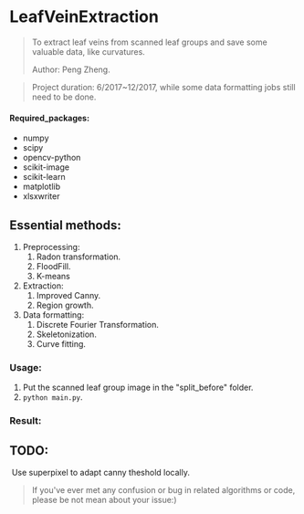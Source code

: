 # LeafVeinExtraction
>  To extract leaf veins from scanned leaf groups and save some valuable data, like curvatures.
>
>  Author: Peng Zheng.

>  Project duration: 6/2017~12/2017, while some data formatting jobs still need to be done.

#### Required_packages:

+ numpy
+ scipy
+ opencv-python
+ scikit-image
+ scikit-learn
+ matplotlib
+ xlsxwriter

## Essential methods:

1. Preprocessing:
   1. Radon transformation.
   2. FloodFill.
   3. K-means
2. Extraction:
   1. Improved Canny.
   2. Region growth.
3. Data formatting:
   1. Discrete Fourier Transformation.
   2. Skeletonization.
   3. Curve fitting.

### Usage:

1. Put the scanned leaf group image in the "split_before" folder.
2. `python main.py`.

### Result:



## TODO:

​	Use superpixel to adapt canny theshold locally.

> If you've ever met any confusion or bug in related algorithms or code, please be not mean about your issue:)